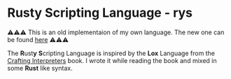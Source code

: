 # Rusty Scripting Language - rys

⚠️⚠️⚠️ This is an old implementaion of my own language. The new one can be found [here](https://github.com/creatorsiso/rym) ⚠️⚠️⚠️

The **R**ust**y** **S**cripting Language is inspired by the **Lox** Language from the [Crafting Interpreters](https://craftinginterpreters.com) book.
I wrote it while reading the book and mixed in some **Rust** like syntax.

